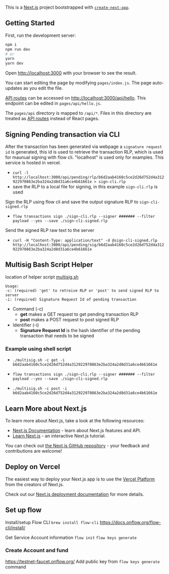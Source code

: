 This is a [Next.js](https://nextjs.org/) project bootstrapped with [`create-next-app`](https://github.com/vercel/next.js/tree/canary/packages/create-next-app).

## Getting Started

First, run the development server:

```bash
npm i
npm run dev
# or
yarn
yarn dev
```

Open [http://localhost:3000](http://localhost:3000) with your browser to see the result.

You can start editing the page by modifying `pages/index.js`. The page auto-updates as you edit the file.

[API routes](https://nextjs.org/docs/api-routes/introduction) can be accessed on [http://localhost:3000/api/hello](http://localhost:3000/api/hello). This endpoint can be edited in `pages/api/hello.js`.

The `pages/api` directory is mapped to `/api/*`. Files in this directory are treated as [API routes](https://nextjs.org/docs/api-routes/introduction) instead of React pages.

## Signing Pending transaction via CLI
After the transaction has been generated via webpage a `signature request id` is generated, this id is used to retrieve the transaction RLP, which is used for maunual signing with flow cli. "localhost" is used only for examples. This service is hosted in vercel.
 - `curl -l http://localhost:3000/api/pending/rlp/b6d2aab4160c5ce2d26d752d4a312922970863e2ba324a2d8d31a6ce4b61661e > sign-cli.rlp`
 - save the RLP to a local file for signing, in this example `sign-cli.rlp` is used

Sign the RLP using flow cli and save the output signature RLP to `sign-cli-signed.rlp`
 - `flow transactions sign ./sign-cli.rlp --signer ####### --filter payload --yes --save ./sign-cli-signed.rlp`

Send the signed RLP raw text to the server
 - `curl -H "Content-Type: application/text" -d @sign-cli-signed.rlp  http://localhost:3000/api/pending/sig/b6d2aab4160c5ce2d26d752d4a312922970863e2ba324a2d8d31a6ce4b61661e`

## Multisig Bash Script Helper
location of helper script [multisig.sh](./client/multisig.sh)
            
    Usage:
    -c: (required) 'get' to retreive RLP or 'post' to send signed RLP to server
    -i: (required) Signature Request Id of pending transaction
 - Command (-c)
    - **get** makes a GET request to get pending transaction RLP
    - **post** makes a POST request to post signed RLP
- Identifier (-i)
    - **Signature Request Id** is the hash identifier of the pending transaction that needs to be signed

### Example using shell script
 - `./multisig.sh -c get -i b6d2aab4160c5ce2d26d752d4a312922970863e2ba324a2d8d31a6ce4b61661e`

 - `flow transactions sign ./sign-cli.rlp --signer ####### --filter payload --yes --save ./sign-cli-signed.rlp`
 
 - `./multisig.sh -c post -i b6d2aab4160c5ce2d26d752d4a312922970863e2ba324a2d8d31a6ce4b61661e`


## Learn More about Next.js

To learn more about Next.js, take a look at the following resources:

- [Next.js Documentation](https://nextjs.org/docs) - learn about Next.js features and API.
- [Learn Next.js](https://nextjs.org/learn) - an interactive Next.js tutorial.

You can check out [the Next.js GitHub repository](https://github.com/vercel/next.js/) - your feedback and contributions are welcome!

## Deploy on Vercel

The easiest way to deploy your Next.js app is to use the [Vercel Platform](https://vercel.com/new?utm_medium=default-template&filter=next.js&utm_source=create-next-app&utm_campaign=create-next-app-readme) from the creators of Next.js.

Check out our [Next.js deployment documentation](https://nextjs.org/docs/deployment) for more details.

## Set up flow
Install/setup Flow CLI
`brew install flow-cli`
https://docs.onflow.org/flow-cli/install/

Get Service Account information
`flow init`
`flow keys generate`


### Create Account and fund
https://testnet-faucet.onflow.org/
Add public key from `flow keys generate` command
 

